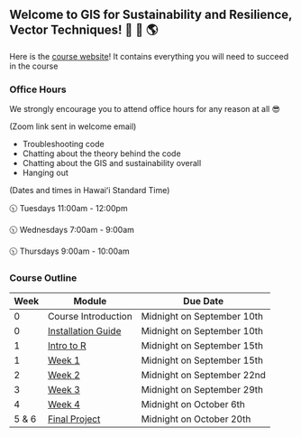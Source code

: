 ## Welcome to GIS for Sustainability and Resilience, Vector Techniques!  🌊 🌱 🌎

Here is the [course website](https://nsf-all-spice-alliance.github.io/GISSR.github.io/)! It contains everything you will need to succeed in the course

### Office Hours 

We strongly encourage you to attend office hours for any reason at all 😎

(Zoom link sent in welcome email)

- Troubleshooting code
- Chatting about the theory behind the code
- Chatting about the GIS and sustainability overall
- Hanging out 

(Dates and times in Hawaiʻi Standard Time)


🕥 Tuesdays 11:00am - 12:00pm

🕥 Wednesdays 7:00am - 9:00am

🕥 Thursdays 9:00am - 10:00am


### Course Outline

| Week   | Module | Due Date |
| -------- | ------- | ------- |
| 0 | Course Introduction  | Midnight on September 10th |        
| 0 | [Installation Guide](https://nsf-all-spice-alliance.github.io/GISSR.github.io/rmarkdowns/installation_guide.html)  |  Midnight on September 10th | 
| 1    | [Intro to R](https://nsf-all-spice-alliance.github.io/GISSR.github.io/rmarkdowns/intro_to_r.html)  | Midnight on September 15th |
| 1    | [Week 1](https://nsf-all-spice-alliance.github.io/GISSR.github.io/rmarkdowns/Week_1.html)  | Midnight on September 15th |
| 2    | [Week 2](https://nsf-all-spice-alliance.github.io/SDG-Analytics-in-R/rmarkdowns/Week_2.html)  | Midnight on September 22nd |
| 3    | [Week 3](https://nsf-all-spice-alliance.github.io/SDG-Analytics-in-R/rmarkdowns/Week_3.html)  | Midnight on September 29th |
| 4    | [Week 4](https://nsf-all-spice-alliance.github.io/SDG-Analytics-in-R/rmarkdowns/Week_4.html)  | Midnight on October 6th |
| 5 & 6 | [Final Project](https://nsf-all-spice-alliance.github.io/SDG-Analytics-in-R/rmarkdowns/Final_Challenge.html)  | Midnight on October 20th |
